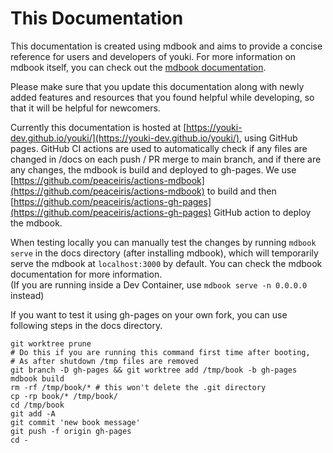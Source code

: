 # This Documentation

This documentation is created using mdbook and aims to provide a concise reference for users and developers of youki. For more information on mdbook itself, you can check out the [mdbook documentation](https://rust-lang.github.io/mdBook/).

Please make sure that you update this documentation along with newly added features and resources that you found helpful while developing, so that it will be helpful for newcomers.

Currently this documentation is hosted at [https://youki-dev.github.io/youki/](https://youki-dev.github.io/youki/), using GitHub pages. GitHub CI actions are used to automatically check if any files are changed in /docs on each push / PR merge to main branch, and if there are any changes, the mdbook is build and deployed to gh-pages. We use [https://github.com/peaceiris/actions-mdbook](https://github.com/peaceiris/actions-mdbook) to build and then [https://github.com/peaceiris/actions-gh-pages](https://github.com/peaceiris/actions-gh-pages) GitHub action to deploy the mdbook.

When testing locally you can manually test the changes by running `mdbook serve` in the docs directory (after installing mdbook), which will temporarily serve the mdbook at `localhost:3000` by default. You can check the mdbook documentation for more information.  
(If you are running inside a Dev Container, use `mdbook serve -n 0.0.0.0` instead)

If you want to test it using gh-pages on your own fork, you can use following steps in the docs directory.

```console
git worktree prune
# Do this if you are running this command first time after booting,
# As after shutdown /tmp files are removed
git branch -D gh-pages && git worktree add /tmp/book -b gh-pages
mdbook build
rm -rf /tmp/book/* # this won't delete the .git directory
cp -rp book/* /tmp/book/
cd /tmp/book
git add -A
git commit 'new book message'
git push -f origin gh-pages
cd -
```
